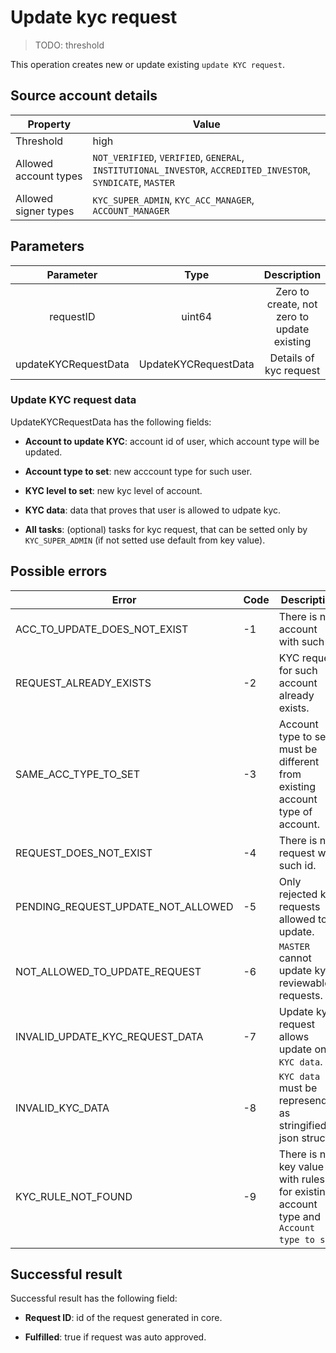 # Update kyc request

> TODO: threshold

This operation creates new or update existing `update KYC request`.

## Source account details

| Property              | Value                                                                                                         |
|-----------------------|---------------------------------------------------------------------------------------------------------------|
| Threshold             | high                                                                                                          |
| Allowed account types | `NOT_VERIFIED`, `VERIFIED`, `GENERAL`, `INSTITUTIONAL_INVESTOR`, `ACCREDITED_INVESTOR`, `SYNDICATE`, `MASTER` |
| Allowed signer types  | `KYC_SUPER_ADMIN`, `KYC_ACC_MANAGER`, `ACCOUNT_MANAGER`                                                       |

## Parameters

| Parameter            |       Type           |       Description                           |
|:--------------------:|:--------------------:|:-------------------------------------------:|
| requestID            | 	 uint64       | Zero to create, not zero to update existing |
| updateKYCRequestData | UpdateKYCRequestData | Details of kyc request                      |

### Update KYC request data
UpdateKYCRequestData has the following fields:

* __Account to update KYC__: account id of user, which account type will be updated.

* __Account type to set__: new acccount type for such user.

* __KYC level to set__: new kyc level of account.

* __KYC data__: data that proves that user is allowed to udpate kyc.

* __All tasks__: (optional) tasks for kyc request, that can be setted only by `KYC_SUPER_ADMIN` (if not setted use default from key value).

## Possible errors

| Error                              | Code | Description                                                                           |
|------------------------------------|------|---------------------------------------------------------------------------------------|
| ACC_TO_UPDATE_DOES_NOT_EXIST       |  -1  | There is no account with such id.                                                     |
| REQUEST_ALREADY_EXISTS             |  -2  | KYC request for such account already exists.                                          |
| SAME_ACC_TYPE_TO_SET               |  -3  | Account type to set must be different from existing account type of account.          |
| REQUEST_DOES_NOT_EXIST             |  -4  | There is no request with such id.                                                     |
| PENDING_REQUEST_UPDATE_NOT_ALLOWED |  -5  | Only rejected kyc requests allowed to update.                                         |
| NOT_ALLOWED_TO_UPDATE_REQUEST      |  -6  | `MASTER` cannot update kyc reviewable requests.                                       |
| INVALID_UPDATE_KYC_REQUEST_DATA    |  -7  | Update kyc request allows update only `KYC data`.                                     |
| INVALID_KYC_DATA                   |  -8  | `KYC data` must be represended as stringified json struct.                            |
| KYC_RULE_NOT_FOUND                 |  -9  | There is no key value with rules for existing account type and `Account type to set`. |


## Successful result

Successful result has the following field:

* __Request ID__: id of the request generated in core.

* __Fulfilled__: true if request was auto approved.

